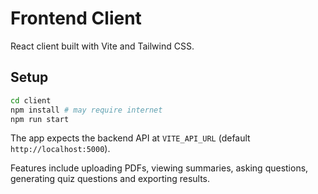 # Frontend Client

React client built with Vite and Tailwind CSS.

## Setup

```bash
cd client
npm install # may require internet
npm run start
```

The app expects the backend API at `VITE_API_URL` (default `http://localhost:5000`).

Features include uploading PDFs, viewing summaries, asking questions, generating quiz questions and exporting results.
